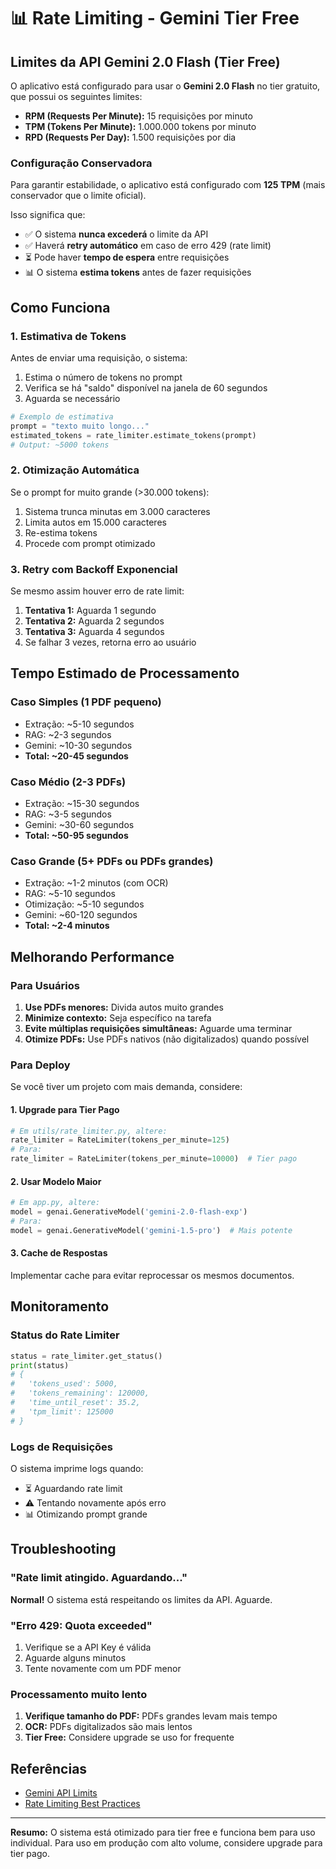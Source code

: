 # 📊 Rate Limiting - Gemini Tier Free

## Limites da API Gemini 2.0 Flash (Tier Free)

O aplicativo está configurado para usar o **Gemini 2.0 Flash** no tier gratuito, que possui os seguintes limites:

- **RPM (Requests Per Minute):** 15 requisições por minuto
- **TPM (Tokens Per Minute):** 1.000.000 tokens por minuto
- **RPD (Requests Per Day):** 1.500 requisições por dia

### Configuração Conservadora

Para garantir estabilidade, o aplicativo está configurado com **125 TPM** (mais conservador que o limite oficial).

Isso significa que:
- ✅ O sistema **nunca excederá** o limite da API
- ✅ Haverá **retry automático** em caso de erro 429 (rate limit)
- ⏳ Pode haver **tempo de espera** entre requisições
- 📊 O sistema **estima tokens** antes de fazer requisições

## Como Funciona

### 1. Estimativa de Tokens

Antes de enviar uma requisição, o sistema:
1. Estima o número de tokens no prompt
2. Verifica se há "saldo" disponível na janela de 60 segundos
3. Aguarda se necessário

```python
# Exemplo de estimativa
prompt = "texto muito longo..."
estimated_tokens = rate_limiter.estimate_tokens(prompt)
# Output: ~5000 tokens
```

### 2. Otimização Automática

Se o prompt for muito grande (>30.000 tokens):
1. Sistema trunca minutas em 3.000 caracteres
2. Limita autos em 15.000 caracteres
3. Re-estima tokens
4. Procede com prompt otimizado

### 3. Retry com Backoff Exponencial

Se mesmo assim houver erro de rate limit:
1. **Tentativa 1:** Aguarda 1 segundo
2. **Tentativa 2:** Aguarda 2 segundos
3. **Tentativa 3:** Aguarda 4 segundos
4. Se falhar 3 vezes, retorna erro ao usuário

## Tempo Estimado de Processamento

### Caso Simples (1 PDF pequeno)
- Extração: ~5-10 segundos
- RAG: ~2-3 segundos
- Gemini: ~10-30 segundos
- **Total: ~20-45 segundos**

### Caso Médio (2-3 PDFs)
- Extração: ~15-30 segundos
- RAG: ~3-5 segundos
- Gemini: ~30-60 segundos
- **Total: ~50-95 segundos**

### Caso Grande (5+ PDFs ou PDFs grandes)
- Extração: ~1-2 minutos (com OCR)
- RAG: ~5-10 segundos
- Otimização: ~5-10 segundos
- Gemini: ~60-120 segundos
- **Total: ~2-4 minutos**

## Melhorando Performance

### Para Usuários

1. **Use PDFs menores:** Divida autos muito grandes
2. **Minimize contexto:** Seja específico na tarefa
3. **Evite múltiplas requisições simultâneas:** Aguarde uma terminar
4. **Otimize PDFs:** Use PDFs nativos (não digitalizados) quando possível

### Para Deploy

Se você tiver um projeto com mais demanda, considere:

#### 1. Upgrade para Tier Pago

```python
# Em utils/rate_limiter.py, altere:
rate_limiter = RateLimiter(tokens_per_minute=125)
# Para:
rate_limiter = RateLimiter(tokens_per_minute=10000)  # Tier pago
```

#### 2. Usar Modelo Maior

```python
# Em app.py, altere:
model = genai.GenerativeModel('gemini-2.0-flash-exp')
# Para:
model = genai.GenerativeModel('gemini-1.5-pro')  # Mais potente
```

#### 3. Cache de Respostas

Implementar cache para evitar reprocessar os mesmos documentos.

## Monitoramento

### Status do Rate Limiter

```python
status = rate_limiter.get_status()
print(status)
# {
#   'tokens_used': 5000,
#   'tokens_remaining': 120000,
#   'time_until_reset': 35.2,
#   'tpm_limit': 125000
# }
```

### Logs de Requisições

O sistema imprime logs quando:
- ⏳ Aguardando rate limit
- ⚠️ Tentando novamente após erro
- 📊 Otimizando prompt grande

## Troubleshooting

### "Rate limit atingido. Aguardando..."

**Normal!** O sistema está respeitando os limites da API. Aguarde.

### "Erro 429: Quota exceeded"

1. Verifique se a API Key é válida
2. Aguarde alguns minutos
3. Tente novamente com um PDF menor

### Processamento muito lento

1. **Verifique tamanho do PDF:** PDFs grandes levam mais tempo
2. **OCR:** PDFs digitalizados são mais lentos
3. **Tier Free:** Considere upgrade se uso for frequente

## Referências

- [Gemini API Limits](https://ai.google.dev/pricing)
- [Rate Limiting Best Practices](https://cloud.google.com/apis/design/rate_limiting)

---

**Resumo:** O sistema está otimizado para tier free e funciona bem para uso
individual. Para uso em produção com alto volume, considere upgrade para tier pago.
